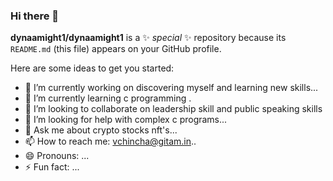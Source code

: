 ### Hi there 👋


**dynaamight1/dynaamight1** is a ✨ _special_ ✨ repository because its `README.md` (this file) appears on your GitHub profile.

Here are some ideas to get you started:

- 🔭 I’m currently working on discovering myself and learning new skills...
- 🌱 I’m currently learning c programming .
- 👯 I’m looking to collaborate on leadership skill and public speaking skills
- 🤔 I’m looking for help with complex c programs...
- 💬 Ask me about crypto stocks nft's...
- 📫 How to reach me: vchincha@gitam.in..
- 😄 Pronouns: ...
- ⚡ Fun fact: ...
